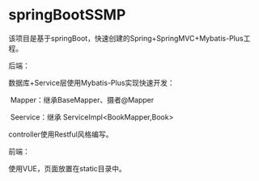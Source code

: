 # springBootSSMP
该项目是基于springBoot，快速创建的Spring+SpringMVC+Mybatis-Plus工程。

后端：

数据库+Service层使用Mybatis-Plus实现快速开发：

​	Mapper：继承BaseMapper、摄者@Mapper

​	Seervice：继承 ServiceImpl<BookMapper,Book>

controller使用Restful风格编写。

前端：

使用VUE，页面放置在static目录中。